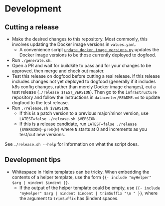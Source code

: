 # Development

## Cutting a release

* Make the desired changes to this repository. Most commonly, this involves updating the Docker image versions in `values.yaml`.
  * A convenience script [`update_docker_image_versions.py`](update_docker_image_versions.py)
    updates the Docker image versions to be those currently deployed to dogfood.
* Run `./generate.sh`.
* Open a PR and wait for buildkite to pass and for your changes to be approved, then merge and check out master.
* Test this release on dogfood before cutting a real release. If this release includes changes not
  yet deployed to dogfood (generally if it includes k8s config changes, rather than merely Docker
  image changes), cut a test release (`./release $TEST_VERSION`). Then go to the `infrastructure`
  repository and follow the instructions in `datacenter/README.md` to update dogfood to the test
  release.
* Run `./release.sh $VERSION`.
  * If this is a patch version to a previous major/minor version, use `LATEST=false ./release.sh
    $VERSION`.
  * If this is a release candidate, run `LATEST=false ./release {$VERSION}-pre${N}` where `N` starts
    at 0 and increments as you test/cut new versions.

See `./release.sh --help` for information on what the script does.

## Development tips

* Whitespace in Helm templates can be tricky. When embedding the contents of a helper template, use
  the form `{{- include "myHelper" $arg | nindent $indent }}`.
  * If the output of the helper template could be empty, use `{{- include "myHelper" $arg | nindent $indent | trimSuffix "\n " }}`, where the argument to `trimSuffix` has $indent spaces.
